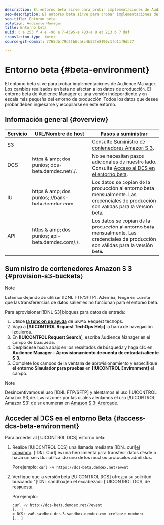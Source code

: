 ```yaml
---
description: El entorno beta sirve para probar implementaciones de Audience Manager. Los cambios realizados en beta no afectan a los datos de producción. El entorno beta de Audience Manager es una versión independiente y en escala más pequeña del entorno de producción. Todos los datos que desee probar deben ingresarse y recopilarse en este entorno.
seo-description: El entorno beta sirve para probar implementaciones de Audience Manager. Los cambios realizados en beta no afectan a los datos de producción. El entorno beta de Audience Manager es una versión independiente y en escala más pequeña del entorno de producción. Todos los datos que desee probar deben ingresarse y recopilarse en este entorno.
seo-title: Entorno beta
solution: Audience Manager
title: Entorno beta
uuid: 6 a 253 f 4 e -96 e 7-4395-a 783-a 8 eb 213 b 7 daf
translation-type: tm+mt
source-git-commit: 7765dbf79c2fb6ca8c4b52fe8090c1fd11f9db27

---
```



# Entorno beta {#beta-environment}

El entorno beta sirve para probar implementaciones de Audience Manager. Los cambios realizados en beta no afectan a los datos de producción. El entorno beta de Audience Manager es una versión independiente y en escala más pequeña del entorno de producción. Todos los datos que desee probar deben ingresarse y recopilarse en este entorno.

## Información general {#overview}

<!-- beta_environment_admin.xml -->

| Servicio | URL/Nombre de host | Pasos a suministrar |
|--- |--- |--- |
| S3 |  | Consulte [Suministro de contenedores Amazon S 3](admin-beta-environment.md#provision-s3-buckets). |
| DCS | https &amp; amp; dos puntos; dcs-beta.demdex.net/./. | No se necesitan pasos adicionales de nuestro lado. Consulte [Acceso al DCS en el entorno beta](admin-beta-environment.md#access-dcs-beta-environment). |
| IU | https &amp; amp; dos puntos; //bank-beta.demdex.com | Los datos se copian de la producción al entorno beta mensualmente. Las credenciales de producción son válidas para la versión beta. |
| API | https &amp; amp; dos puntos; api-beta.demdex.com/./. | Los datos se copian de la producción al entorno beta mensualmente. Las credenciales de producción son válidas para la versión beta. |

## Suministro de contenedores Amazon S 3 {#provision-s3-buckets}

>[!NOTE]
>
>Estamos dejando de utilizar [!DNL FTP/SFTP]. Además, tenga en cuenta que las transferencias de datos salientes no funcionan para el entorno beta.

Para aprovisionar [!DNL S3] bloques para datos de entrada:

1. Utilice [**la función de ayuda**](https://skms.adobe.com/) de SKMS Request techops.
1. Vaya a **[!UICONTROL Request TechOps Help]** la barra de navegación izquierda.
1. En **[!UICONTROL Request Search]**, escriba Audience Manager en el campo de búsqueda.
1. Desplácese hacia abajo en los resultados de búsqueda y haga clic en **Audience Manager - Aprovisionamiento de cuenta de entrada/saliente S 3**.
1. Complete los campos de la ventana de aprovisionamiento y especifique **el entorno Simulador para pruebas** en **[!UICONTROL Environment]** el campo.

>[!NOTE]
>
>Desincentivamos el uso [!DNL FTP/SFTP] y alentamos el uso [!UICONTROL Amazon S3]de. Las razones por las cuales alentamos el uso [!UICONTROL Amazon S3] de se enumeran en [Amazon S 3: Acerca](https://docs.adobe.com/content/help/en/audience-manager/user-guide/reference/amazon-s3.html)de.

## Acceder al DCS en el entorno Beta {#access-dcs-beta-environment}

Para acceder al [!UICONTROL DCS] entorno beta:

1. Realice [!UICONTROL DCS] una llamada mediante [!DNL curl][el comando](https://curl.haxx.se/docs/manpage.html). [!DNL Curl] es una herramienta para transferir datos desde o hacia un servidor utilizando uno de los muchos protocolos admitidos.

   Por ejemplo: `curl -v https://dcs-beta.demdex.net/event`

1. Verifique que la versión beta [!UICONTROL DCS] ofrezca su solicitud buscando "[!DNL sandbox]en el encabezado [!UICONTROL DCS] de respuesta.

   Por ejemplo:

   ```
   curl -v http://dcs-beta.demdex.net/?event
   [...]
   < DCS: va6-sandbox-dcs-3.sandbox.demdex.com <release_number>
   [...]
   ```

<!--
1. Determine the load balancer's endpoint IP addresses.

   Run the `dig` [command](https://en.wikipedia.org/wiki/Dig_(command)) to determine the IP address of the nearest load balancer. The `dig` command queries the Domain Name System and returns the name and IP addresses of the Audience Manager [!UICONTROL Data Collection Servers (DCS)].

   ```
   dig dcs-beta.demdex.net
   ...
   dcs-sandbox-1754093861.us-east-1.elb.amazonaws.com. 60 IN A 52.87.15.51
   dcs-sandbox-1754093861.us-east-1.elb.amazonaws.com. 60 IN A 50.16.150.8
   dcs-sandbox-1754093861.us-east-1.elb.amazonaws.com. 60 IN A 52.2.228.100
   ```

1. Using one of the addresses in the above table, add a static DNS entry in the [!DNL `/etc/hosts`] file.

   On Windows, modify [!DNL `c:\WINDOWS\system32\drivers\etc\hosts`].

   For example:

[!DNL `52.87.15.51 samplepartner.demdex.net`]

   >[!NOTE]
   >
   >The addresses change occasionally, so you must keep your [!DNL /etc/hosts] file up to date.

   Additionally, if you need to set up ID synchronization, you must add a similar entry for [!DNL dpm.demdex.net.]

[!DNL `52.87.15.51 dpm.demdex.net`] [!DNL]. 

1. Make a [!UICONTROL DCS] call, using the `curl` [command](https://curl.haxx.se/docs/manpage.html). Curl is a tool to transfer data from or to a server, using one of many supported protocols.

   For example:

[!DNL `https://<domain>/event?product=camera`] 

1. Verify that your request was served by the beta [!UICONTROL DCS] by looking for "sandbox" in the [!UICONTROL DCS] response header.

   For example:

   ```
   curl -v https://dcs-beta.demdex.net/?event
   [...]
   < DCS: va6-sandbox-dcs-3.sandbox.demdex.com <release_number>
   [...]
   ```
-->